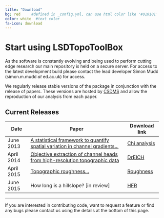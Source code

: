 ```yaml
---
title: "Download"
bg: red     #defined in _config.yml, can use html color like '#010101'
color: white  #text color
fa-icon: download
---
```


# Start using LSDTopoToolBox

As the software is constantly evolving and being used to perform cutting edge research
our main repository is held on a secure server. For access to the latest development
build please contact the lead developer Simon Mudd (simon.m.mudd _at_ ed.ac.uk) for access. 

We regularly release stable versions of the package in conjunction with the release of
papers. These versions are hosted by [CSDMS](http://csdms.colorado.edu/wiki/Main_Page) and
allow the reproduction of our analysis from each paper.

## Current Releases

|**Date** | **Paper** | **Download link**
|-----|-------|---------------
|June 2013 | [A statistical framework to quantify spatial variation in channel gradients...](http://onlinelibrary.wiley.com/doi/10.1002/2013JF002981/full) |[Chi analysis](http://csdms.colorado.edu/wiki/Model:Chi_analysis_tools)
|April 2014 | [Objective extraction of channel heads from high-resolution topographic data](http://onlinelibrary.wiley.com/doi/10.1002/2013WR015167/full) |[DrEICH](http://csdms.colorado.edu/wiki/Model:Chi_analysis_tools)
|April 2015 | [Topographic roughness...](http://www.earth-surf-dynam-discuss.net/3/371/2015/esurfd-3-371-2015.html) | [Roughness](http://csdms.colorado.edu/wiki/Model:SurfaceRoughness)
|June 2015 | How long is a hillslope? [in review] | [HFR](http://csdms.colorado.edu/wiki/Model:Hilltop_flow_routing)

****

If you are interested in contributing code, want to request a feature or find any bugs
please contact us using the details at the bottom of this page.
 


